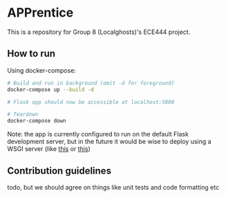 # APPrentice

This is a repository for Group 8 (Localghosts)'s ECE444 project. 

## How to run

Using docker-compose:

```sh
# Build and run in background (omit -d for foreground)
docker-compose up --build -d

# Flask app should now be accessible at localhost:5000

# Teardown
docker-compose down
```

Note: the app is currently configured to run on the default Flask development server, but in the future it would be wise to deploy using a WSGI server (like [this](https://github.com/tiangolo/uwsgi-nginx-flask-docker) or [this](https://github.com/tiangolo/meinheld-gunicorn-flask-docker))

## Contribution guidelines

todo, but we should agree on things like unit tests and code formatting etc
